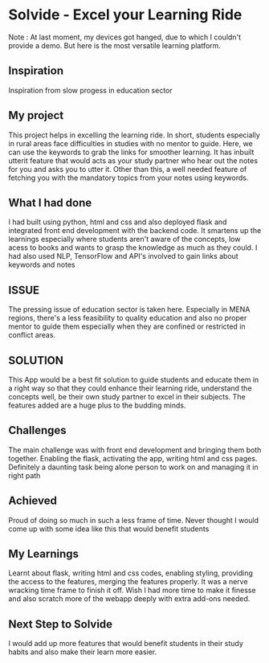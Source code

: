 # Solvide - Excel your Learning Ride

Note : At last moment, my devices got hanged, due to which I couldn't provide a demo. But here is the most versatile learning platform.

## Inspiration

Inspiration from slow progess in education sector

## My project

This project helps in excelling the learning ride. In short, students especially in rural areas face difficulties in studies with no mentor to guide. Here, we can use the keywords to grab the links for smoother learning. It has inbuilt utterit feature that would acts as your study partner who hear out the notes for you and asks you to utter it. Other than this, a well needed feature of fetching you with the mandatory topics from your notes using keywords.  

## What I had done

I had built using python, html and css and also deployed flask and integrated front end development with the backend code. It smartens up the learnings especially where students aren't aware of the concepts, low acess to books and wants to grasp the knowledge as much as they could. I had also used NLP, TensorFlow and API's involved to gain links about keywords and notes

## ISSUE

The pressing issue of education sector is taken here. Especially in MENA regions, there's a less feasibility to quality education and also no proper mentor to guide them especially when they are confined or restricted in conflict areas.

## SOLUTION

This App would be a best fit solution to guide students and educate them in a right way so that they could enhance their learning ride, understand the concepts well, be their own study partner to excel in their subjects. The features added are a huge plus to the budding minds. 

## Challenges

The main challenge was with front end development and bringing them both together. Enabling the flask, activating the app, writing html and css pages. Definitely a daunting task being alone person to work on and managing it in right path

## Achieved

Proud of doing so much in such a less frame of time. Never thought I would come up with some idea like this that would benefit students

## My Learnings 

Learnt about flask, writing html and css codes, enabling styling, providing the access to the features, merging the features properly. It was a nerve wracking time frame to finish it off. Wish I had more time to make it finesse and also scratch more of the webapp deeply with extra add-ons needed. 

## Next Step to Solvide

I would add up more features that would benefit students in their study habits and also make their learn more easier.
